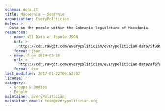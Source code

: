 ```yaml
---
schema: default
title: Macedonia — Sobranie
organization: EveryPolitician
notes: >-
  Data on the people within the Sobranie legislature of Macedonia.
resources:
  - name: All Data as Popolo JSON
    url: >-
      https://cdn.rawgit.com/everypolitician/everypolitician-data/5f9990ead44eb65e09d1e35c162abd32d42150d0/data/Macedonia/Sobranie/ep-popolo-v1.0.json
    format: json
  - name: From 2014-05-10
    url: >-
      https://cdn.rawgit.com/everypolitician/everypolitician-data/af6fa64cf0df5c3c894de5b55c2512e6901d2f70/data/Macedonia/Sobranie/term-2014.csv
    format: csv
last_modified: 2017-01-22T06:52:07
license: ''
category:
  - Groups & Bodies
  - People
maintainer: EveryPolitician
maintainer_email: team@everypolitician.org
---
```

